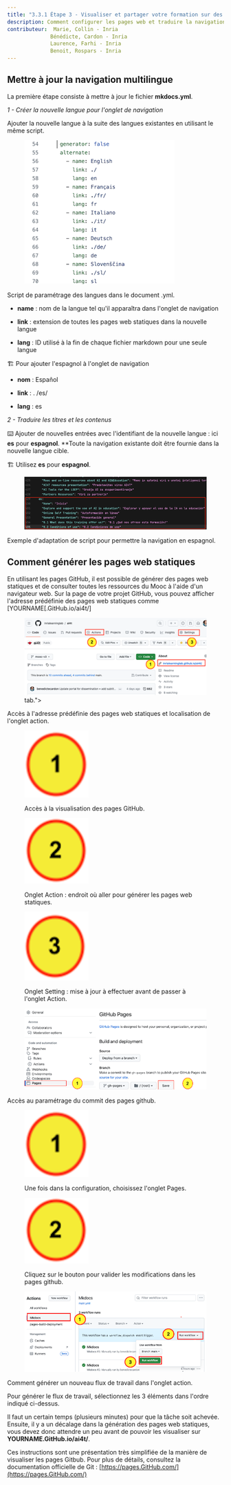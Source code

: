 ```yaml
---
title: "3.3.1 Étape 3 - Visualiser et partager votre formation sur des pages web"
description: Comment configurer les pages web et traduire la navigation dans une nouvelle langue cible.
contributeur:  Marie, Collin - Inria
              Bénédicte, Cardon - Inria
              Laurence, Farhi - Inria
              Benoit, Rospars - Inria
---
```


## Mettre à jour la navigation multilingue

La première étape consiste à mettre à jour le fichier **mkdocs.yml**.

*1 - Créer la nouvelle langue pour l'onglet de navigation*

Ajouter la nouvelle langue à la suite des langues existantes en utilisant le même script.


<figure class="image-frame">
    <img src="images/3.3-add-of-a-new-language-in-the-tab.png" alt="Update of yml.file to create a new language on the GitHub portal - screencaption of GitHub.">
</figure>
<figcaption>Script de paramétrage des langues dans le document .yml.</figcaption>

- **name** : nom de la langue tel qu'il apparaîtra dans l'onglet de navigation

- **link** : extension de toutes les pages web statiques dans la nouvelle langue

- **lang** : ID utilisé à la fin de chaque fichier markdown pour une seule langue

🏗️ Pour ajouter l'espagnol à l'onglet de navigation

- **nom** : Español

- **link** : . /es/

- **lang** : es

*2 - Traduire les titres et les contenus*

⌨️ Ajouter de nouvelles entrées avec l'identifiant de la nouvelle langue : ici **es** pour **espagnol**. **Toute la navigation existante doit être fournie dans la nouvelle langue cible.

🏗️ Utilisez **es** pour **espagnol**.

<figure class="image-frame">
    <img src="images/3.3-Example-of-navigation-translation-to-es.png" alt="From line 429 of the mkdocs.yml: translation of some of the navigation of the Mooc pages - screen caption of the script.">
</figure>
<figcaption>Exemple d'adaptation de script pour permettre la navigation en espagnol.</figcaption>

## Comment générer les pages web statiques

En utilisant les pages GitHub, il est possible de générer des pages web statiques et de consulter toutes les ressources du Mooc à l'aide d'un navigateur web.
Sur la page de votre projet GitHub, vous pouvez afficher l'adresse prédéfinie des pages web statiques comme [YOURNAME[.GitHub.io/ai4t/]

<figure class="image-frame" >
    <img src="images/3.3-access-to-the-predefined-address-of-the-static-webpages-and-location-of-actions-tab.png" alt="Visual : access to the predefined address of the static webpages and localisation of actions tab.">  tab."&gt;
</figure>
<figcaption>Accès à l'adresse prédéfinie des pages web statiques et localisation de l'onglet action.</figcaption>

<figure class="inline-image">
    <img src="images/3.3-icone-note-1.png" alt="Icone 1: Access the visualisation of the GitHub pages.">
    <p>Accès à la visualisation des pages GitHub.</p>
</figure>

<figure class="inline-image">
    <img src="images/3.3-icone-note-2.png" alt="Icone 2 : Action tab : place to go to generate the static web pages.">
    <p>Onglet Action : endroit où aller pour générer les pages web statiques.</p>
</figure>

<figure class="inline-image">
    <img src="images/3.3-icone-note-3.png" alt="Icone 3: Setting tab : update to make before going to *Action*- the action tab.">
    <p>Onglet Setting : mise à jour à effectuer avant de passer à l'onglet Action.</p>
</figure>

<figure class="image-frame" >
    <img src="images/3.3-Commit-changes-in-gh-pages-prior-to-action-tab.png" alt="Visual : Access to the setting for the commit of github-pages">
</figure>
<figcaption>Accès au paramétrage du commit des pages github.</figcaption>

<figure class="inline-image">
    <img src="images/3.3-icone-note-1.png" alt="Icone 1 : Once in the setting, choose the Pages tab.">
    <p>Une fois dans la configuration, choisissez l'onglet Pages.</p>
</figure>

<figure class="inline-image">
    <img src="images/3.3-icone-note-2.png" alt="Icone 2 : Click on the button to commit changes in the gh-pages.">
    <p>Cliquez sur le bouton pour valider les modifications dans les pages github.</p>
</figure>

<figure class="image-frame" >
    <img src="images/3.3-How-to-run-workflow-in-Action.png" alt="Visual : generating a new workflow in the action tab.">
</figure>
<figcaption>Comment générer un nouveau flux de travail dans l'onglet action.</figcaption>

Pour générer le flux de travail, sélectionnez les 3 éléments dans l'ordre indiqué ci-dessus.

Il faut un certain temps (plusieurs minutes) pour que la tâche soit achevée. Ensuite, il y a un décalage dans la génération des pages web statiques, vous devez donc attendre un peu avant de pouvoir les visualiser sur **YOURNAME.GitHub.io/ai4t/**.

Ces instructions sont une présentation très simplifiée de la manière de visualiser les pages Gitbub. Pour plus de détails, consultez la documentation officielle de Git : [https://pages.GitHub.com/](https://pages.GitHub.com/)
